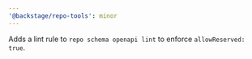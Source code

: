 ```yaml
---
'@backstage/repo-tools': minor
---
```


Adds a lint rule to `repo schema openapi lint` to enforce `allowReserved: true`.
